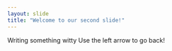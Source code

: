 ```yaml
---
layout: slide
title: "Welcome to our second slide!"
---
```

Writing something witty
Use the left arrow to go back!
